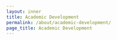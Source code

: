 ```yaml
---
layout: inner
title: Academic Development
permalink: /about/academic-development/
page_title: Academic Development
---
```

